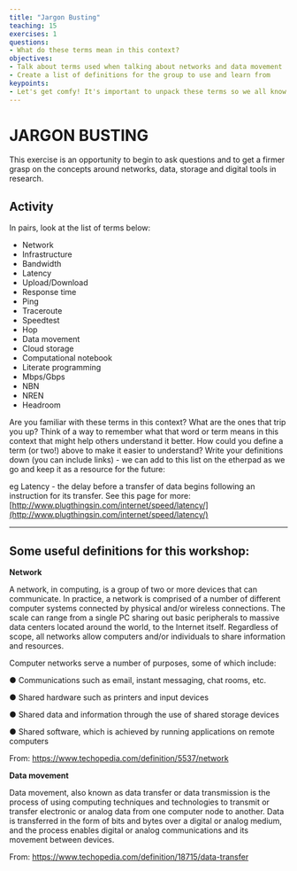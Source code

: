 ```yaml
---
title: "Jargon Busting"
teaching: 15
exercises: 1
questions:
- What do these terms mean in this context?
objectives:
- Talk about terms used when talking about networks and data movement
- Create a list of definitions for the group to use and learn from
keypoints:
- Let's get comfy! It's important to unpack these terms so we all know what we mean and can feel more confident talking about networks and data movement.
---
```


# JARGON BUSTING
 
This exercise is an opportunity to begin to ask questions and to get a firmer grasp on the concepts around networks, data, storage and digital tools in research.
 
## Activity
 
In pairs, look at the list of terms below:

- Network
- Infrastructure
- Bandwidth
- Latency
- Upload/Download
- Response time
- Ping
- Traceroute
- Speedtest
- Hop
- Data movement
- Cloud storage
- Computational notebook
- Literate programming
- Mbps/Gbps
- NBN
- NREN
- Headroom

Are you familiar with these terms in this context? What are the ones that trip you up? Think of a way to remember what that word or term means in this context that might help others understand it better. How could you define a term (or two!) above to make it easier to understand? Write your definitions down (you can include links) - we can add to this list on the etherpad as we go and keep it as a resource for the future:
 
eg Latency - the delay before a transfer of data begins following an instruction for its transfer. See this page for more: [http://www.plugthingsin.com/internet/speed/latency/](http://www.plugthingsin.com/internet/speed/latency/)

---
## Some useful definitions for this workshop:

**Network**

A network, in computing, is a group of two or more devices that can communicate. In practice, a network is comprised of a number of different computer systems connected by physical and/or wireless connections. The scale can range from a single PC sharing out basic peripherals to massive data centers located around the world, to the Internet itself. Regardless of scope, all networks allow computers and/or individuals to share information and resources.

Computer networks serve a number of purposes, some of which include:

●	Communications such as email, instant messaging, chat rooms, etc.

●	Shared hardware such as printers and input devices

●	Shared data and information through the use of shared storage devices

●	Shared software, which is achieved by running applications on remote computers

From: https://www.techopedia.com/definition/5537/network

**Data movement**

Data movement, also known as data transfer or data transmission is the process of using computing techniques and technologies to transmit or transfer electronic or analog data from one computer node to another. Data is transferred in the form of bits and bytes over a digital or analog medium, and the process enables digital or analog communications and its movement between devices.

From: https://www.techopedia.com/definition/18715/data-transfer


 
